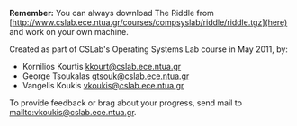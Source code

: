 **Remember:** You can always download The Riddle from
[http://www.cslab.ece.ntua.gr/courses/compsyslab/riddle/riddle.tgz](here)
and work on your own machine.

Created as part of CSLab's Operating Systems Lab course in May 2011,
by:

* Kornilios Kourtis <kkourt@cslab.ece.ntua.gr>
* George Tsoukalas <gtsouk@cslab.ece.ntua.gr>
* Vangelis Koukis <vkoukis@cslab.ece.ntua.gr>

To provide feedback or brag about your progress,
send mail to [mailto:vkoukis@cslab.ece.ntua.gr](vkoukis@cslab.ece.ntua.gr).

